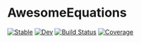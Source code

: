 # AwesomeEquations

[![Stable](https://img.shields.io/badge/docs-stable-blue.svg)](https://agdestein.github.io/AwesomeEquations.jl/stable/)
[![Dev](https://img.shields.io/badge/docs-dev-blue.svg)](https://agdestein.github.io/AwesomeEquations.jl/dev/)
[![Build Status](https://github.com/agdestein/AwesomeEquations.jl/actions/workflows/CI.yml/badge.svg?branch=main)](https://github.com/agdestein/AwesomeEquations.jl/actions/workflows/CI.yml?query=branch%3Amain)
[![Coverage](https://codecov.io/gh/agdestein/AwesomeEquations.jl/branch/main/graph/badge.svg)](https://codecov.io/gh/agdestein/AwesomeEquations.jl)
